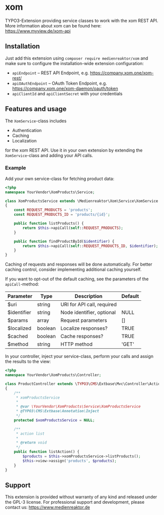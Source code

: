 # xom

TYPO3-Extension providing service classes to work with the xom REST API. More information about xom can be found here: https://www.myview.de/xom-api

## Installation

Just add this extension using ```composer require medienreaktor/xom``` and make sure to configure the installation-wide extension configuration:

 * ```apiEndpoint``` – REST API Endpoint,  e.g. https://company.xom.one/xom-rest/
 * ```apiOAuthEndpoint``` – OAuth Token Endpoint, e.g. https://company.xom.one/xom-daemon/oauth/token
 * ```apiClientId``` and ```apiClientSecret``` with your credentials

## Features and usage

The ```XomService```-class includes

 * Authentication
 * Caching
 * Localization

for the xom REST API. Use it in your own extension by extending the ```XomService```-class and adding your API calls.

### Example

Add your own service-class for fetching product data:

```php
<?php
namespace YourVendor\XomProducts\Service;

class XomProductsService extends \Medienreaktor\Xom\Service\XomService
{
    const REQUEST_PRODUCTS = 'products';
    const REQUEST_PRODUCTS_ID = 'products/{id}';

    public function listProducts() {
        return $this->apiCall(self::REQUEST_PRODUCTS);
    }

    public function findProductById($identifier) {
        return $this->apiCall(self::REQUEST_PRODUCTS_ID, $identifier);
    }
}
```

Caching of requests and responses will be done automatically. For better caching control, consider implementing additional caching yourself.

If you want to opt-out of the default caching, see the parameters of the ```apiCall```-method:

| Parameter   | Type    | Description                | Default |
|-------------|---------|----------------------------|---------|
| $uri        | string  | URI for API call, required |         |
| $identifier | string  | Node identifier, optional  | NULL    |
| $params     | array   | Request parameters         | []      |
| $localized  | boolean | Localize responses?        | TRUE    |
| $cached     | boolean | Cache responses?           | TRUE    |
| $method     | string  | HTTP method                | 'GET'   |

In your controller, inject your service-class, perform your calls and assign the results to the view:

```php
<?php
namespace YourVendor\XomProducts\Controller;

class ProductController extends \TYPO3\CMS\Extbase\Mvc\Controller\ActionController
{
    /**
	 * xomProductsService
	 *
	 * @var \YourVendor\XomProducts\Service\XomProductsService
	 * @TYPO3\CMS\Extbase\Annotation\Inject
	 */
	protected $xomProductsService = NULL;

    /**
     * action list
     *
     * @return void
     */
    public function listAction() {
        $products = $this->xomProductsService->listProducts();
        $this->view->assign('products', $products);
    }
}
```

## Support

This extension is provided without warranty of any kind and released under the GPL-3 license. For professional support and development, please contact us: https://www.medienreaktor.de
